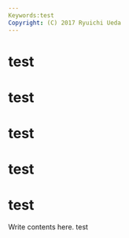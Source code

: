 ```yaml
---
Keywords:test
Copyright: (C) 2017 Ryuichi Ueda
---
```


# test
# test
# test
# test
# test

Write contents here.
test

